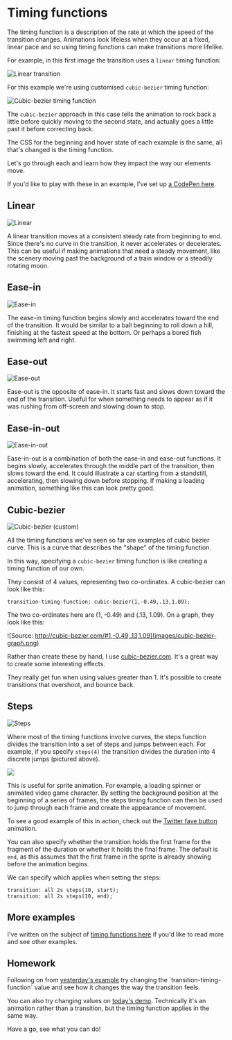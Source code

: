 # Timing functions

The timing function is a description of the rate at which the speed of the transition changes. Animations look lifeless when they occur at a fixed, linear pace and so using timing functions can make transitions more lifelike.

For example, in this first image the transition uses a `linear` timing function:

![Linear transition](images/linear-min.gif)

For this example we're using customised `cubic-bezier` timing function:

![Cubic-bezier timing function](images/demo-min.gif)

The `cubic-bezier` approach in this case tells the animation to rock back a little before quickly moving to the second state, and actually goes a little past it before correcting back.

The CSS for the beginning and hover state of each example is the same, all that's changed is the timing function.

Let's go through each and learn how they impact the way our elements move.

If you'd like to play with these in an example, I've set up [a CodePen here](http://codepen.io/donovanh/pen/GgaRNv).

## Linear

![Linear](images/linear-example-min.gif)

A linear transition moves at a consistent steady rate from beginning to end. Since there's no curve in the transition, it never accelerates or decelerates. This can be useful if making animations that need a steady movement, like the scenery moving past the background of a train window or a steadily rotating moon.

## Ease-in

![Ease-in](images/ease-in-min.gif)

The ease-in timing function begins slowly and accelerates toward the end of the transition. It would be similar to a ball beginning to roll down a hill, finishing at the fastest speed at the bottom. Or perhaps a bored fish swimming left and right.

## Ease-out

![Ease-out](images/ease-out-min.gif)

Ease-out is the opposite of ease-in. It starts fast and slows down toward the end of the transition. Useful for when something needs to appear as if it was rushing from off-screen and slowing down to stop.

## Ease-in-out

![Ease-in-out](images/ease-in-out-min.gif)

Ease-in-out is a combination of both the ease-in and ease-out functions. It begins slowly, accelerates through the middle part of the transition, then slows toward the end. It could illustrate a car starting from a standstill, accelerating, then slowing down before stopping. If making a loading animation, something like this can look pretty good.

## Cubic-bezier

![Cubic-bezier (custom)](images/cubic-bezier-min.gif)

All the timing functions we've seen so far are examples of cubic bezier curve. This is a curve that describes the "shape" of the timing function.

In this way, specifying a `cubic-bezier` timing function is like creating a timing function of our own.

They consist of 4 values, representing two co-ordinates. A cubic-bezier can look like this:

    transition-timing-function: cubic-bezier(1,-0.49,.13,1.09);

The two co-ordinates here are (1, -0.49) and (.13, 1.09). On a graph, they look like this:

![Source: http://cubic-bezier.com/#1,-0.49,.13,1.09](images/cubic-bezier-graph.png)

Rather than create these by hand, I use [cubic-bezier.com](http://cubic-bezier.com). It's a great way to create some interesting effects.

They really get fun when using values greater than 1. It's possible to create transitions that overshoot, and bounce back.

## Steps

![Steps](images/steps-min.gif)

Where most of the timing functions involve curves, the steps function divides the transition into a set of steps and jumps between each. For example, if you specify `steps(4)` the transition divides the duration into 4 discrete jumps (pictured above).

![](images/steps.png)

This is useful for sprite animation. For example, a loading spinner or animated video game character. By setting the background position at the beginning of a series of frames, the steps timing function can then be used to jump through each frame and create the appearance of movement.

To see a good example of this in action, check out the [Twitter fave button](https://cssanimation.rocks/twitter-fave/) animation.

You can also specify whether the transition holds the first frame for the fragment of the duration or whether it holds the final frame. The default is `end`, as this assumes that the first frame in the sprite is already showing before the animation begins.

We can specify which applies when setting the steps:

    transition: all 2s steps(10, start);
    transition: all 2s steps(10, end);

## More examples

I've written on the subject of [timing functions here](http://learnsome.co/blog/bouncy/) if you'd like to read more and see other examples.

<div class="callout">
  <h2>Homework</h2>

  <p>Following on from <a href="http://codepen.io/donovanh/pen/NPYNGa?editors=110">yesterday's example</a> try changing the `transition-timing-function` value and see how it changes the way the transition feels.</p>

  <p>You can also try changing values on <a href="http://codepen.io/donovanh/pen/GgaRNv">today's demo</a>. Technically it's an animation rather than a transition, but the timing function applies in the same way.</p>

  <p>Have a go, see what you can do!</p>

</div>

